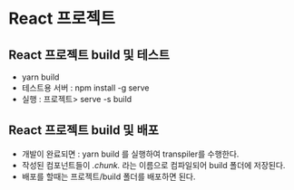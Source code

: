 # React 프로젝트

## React 프로젝트 build 및 테스트
* yarn build
* 테스트용 서버 : npm install -g serve
* 실행 : 프로젝트> serve -s build

## React 프로젝트 build 및 배포
* 개발이 완료되면 : yarn build 를 실행하여 transpiler를 수행한다.
* 작성된 컴포넌트들이 *.chunk.* 라는 이름으로 컴파일되어 build 폴더에 저장된다.
* 배포를 할때는 프로젝트/build 폴더를 배포하면 된다.